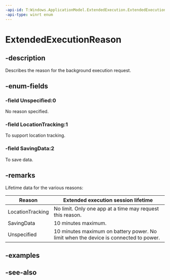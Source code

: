 ```yaml
---
-api-id: T:Windows.ApplicationModel.ExtendedExecution.ExtendedExecutionReason
-api-type: winrt enum
---
```


<!-- Enumeration syntax
public enum Windows.ApplicationModel.ExtendedExecution.ExtendedExecutionReason : int
-->

# ExtendedExecutionReason

## -description
Describes the reason for the background execution request.

## -enum-fields
### -field Unspecified:0
No reason specified.

### -field LocationTracking:1
To support location tracking.

### -field SavingData:2
To save data.

## -remarks

Lifetime data for the various reasons:

| Reason | Extended execution session lifetime |
|----------|--------------------------------------------|
| LocationTracking | No limit. Only one app at a time may request this reason. |
| SavingData | 10 minutes maximum. |
| Unspecified |  10 minutes maximum on battery power. No limit when the device is connected to power. |

## -examples

## -see-also